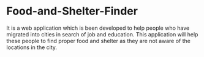 # Food-and-Shelter-Finder
It is a web application which is been developed to help people who have migrated into cities in search of job and education. This application will help these people to find proper food and shelter as they are not aware of the locations in the city. 
